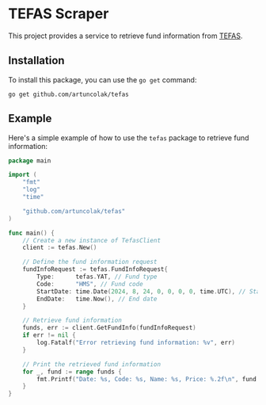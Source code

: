 # TEFAS Scraper

This project provides a service to retrieve fund information from [TEFAS](https://www.tefas.gov.tr/).

## Installation

To install this package, you can use the `go get` command:

```shell
go get github.com/artuncolak/tefas
```

## Example

Here's a simple example of how to use the `tefas` package to retrieve fund information:

```go
package main

import (
	"fmt"
	"log"
	"time"

	"github.com/artuncolak/tefas"
)

func main() {
    // Create a new instance of TefasClient
    client := tefas.New()

    // Define the fund information request
    fundInfoRequest := tefas.FundInfoRequest{
        Type:      tefas.YAT, // Fund type
        Code:      "HMS", // Fund code
        StartDate: time.Date(2024, 8, 24, 0, 0, 0, 0, time.UTC), // Start date
        EndDate:   time.Now(), // End date
    }

    // Retrieve fund information
    funds, err := client.GetFundInfo(fundInfoRequest)
    if err != nil {
        log.Fatalf("Error retrieving fund information: %v", err)
    }

    // Print the retrieved fund information
    for _, fund := range funds {
        fmt.Printf("Date: %s, Code: %s, Name: %s, Price: %.2f\n", fund.Date, fund.Code, fund.Name, fund.Price)
    }
}
```